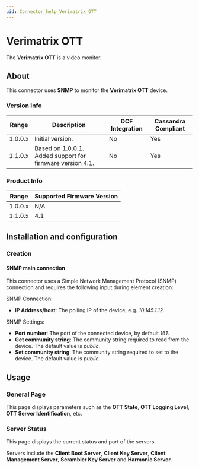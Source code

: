 ```yaml
---
uid: Connector_help_Verimatrix_OTT
---
```


# Verimatrix OTT

The **Verimatrix OTT** is a video monitor.

## About

This connector uses **SNMP** to monitor the **Verimatrix OTT** device.

### Version Info

| Range     | Description                                               | DCF Integration     | Cassandra Compliant     |
|------------------|-----------------------------------------------------------|---------------------|-------------------------|
| 1.0.0.x          | Initial version.                                          | No                  | Yes                     |
| 1.1.0.x          | Based on 1.0.0.1. Added support for firmware version 4.1. | No                  | Yes                     |

### Product Info

| Range | Supported Firmware Version |
|------------------|-----------------------------|
| 1.0.0.x          | N/A                         |
| 1.1.0.x          | 4.1                         |

## Installation and configuration

### Creation

#### SNMP main connection

This connector uses a Simple Network Management Protocol (SNMP) connection and requires the following input during element creation:

SNMP Connection:

- **IP Address/host**: The polling IP of the device, e.g. *10.145.1.12*.

SNMP Settings:

- **Port number**: The port of the connected device, by default *161*.
- **Get community string**: The community string required to read from the device. The default value is *public*.
- **Set community string**: The community string required to set to the device. The default value is *public*.

## Usage

### General Page

This page displays parameters such as the **OTT State**, **OTT Logging Level**, **OTT Server Identification**, etc.

### Server Status

This page displays the current status and port of the servers.

Servers include the **Client Boot Server**, **Client Key Server**, **Client Management Server**, **Scrambler Key Server** and **Harmonic Server**.
